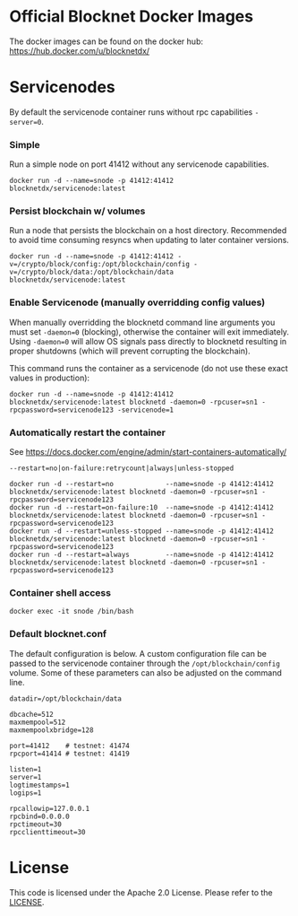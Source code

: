 Official Blocknet Docker Images
===============================

The docker images can be found on the docker hub: https://hub.docker.com/u/blocknetdx/

Servicenodes
============

By default the servicenode container runs without rpc capabilities `-server=0`.

### Simple

Run a simple node on port 41412 without any servicenode capabilities.
```
docker run -d --name=snode -p 41412:41412 blocknetdx/servicenode:latest
```

### Persist blockchain w/ volumes

Run a node that persists the blockchain on a host directory. Recommended to avoid time consuming resyncs when updating to later container versions.
```
docker run -d --name=snode -p 41412:41412 -v=/crypto/block/config:/opt/blockchain/config -v=/crypto/block/data:/opt/blockchain/data blocknetdx/servicenode:latest
```

### Enable Servicenode (manually overridding config values)

When manually overridding the blocknetd command line arguments you must set `-daemon=0` (blocking), otherwise the container will exit immediately. Using `-daemon=0` will allow OS signals pass directly to blocknetd resulting in proper shutdowns (which will prevent corrupting the blockchain).

This command runs the container as a servicenode (do not use these exact values in production):
```
docker run -d --name=snode -p 41412:41412 blocknetdx/servicenode:latest blocknetd -daemon=0 -rpcuser=sn1 -rpcpassword=servicenode123 -servicenode=1
```

### Automatically restart the container

See https://docs.docker.com/engine/admin/start-containers-automatically/

`--restart=no|on-failure:retrycount|always|unless-stopped`

```
docker run -d --restart=no             --name=snode -p 41412:41412 blocknetdx/servicenode:latest blocknetd -daemon=0 -rpcuser=sn1 -rpcpassword=servicenode123
docker run -d --restart=on-failure:10  --name=snode -p 41412:41412 blocknetdx/servicenode:latest blocknetd -daemon=0 -rpcuser=sn1 -rpcpassword=servicenode123
docker run -d --restart=unless-stopped --name=snode -p 41412:41412 blocknetdx/servicenode:latest blocknetd -daemon=0 -rpcuser=sn1 -rpcpassword=servicenode123
docker run -d --restart=always         --name=snode -p 41412:41412 blocknetdx/servicenode:latest blocknetd -daemon=0 -rpcuser=sn1 -rpcpassword=servicenode123
```

### Container shell access

```
docker exec -it snode /bin/bash
```

### Default blocknet.conf

The default configuration is below. A custom configuration file can be passed to the servicenode container through the `/opt/blockchain/config` volume. Some of these parameters can also be adjusted on the command line.
```
datadir=/opt/blockchain/data  

dbcache=512                   
maxmempool=512                
maxmempoolxbridge=128

port=41412    # testnet: 41474
rpcport=41414 # testnet: 41419

listen=1                      
server=1                      
logtimestamps=1               
logips=1                      

rpcallowip=127.0.0.1          
rpcbind=0.0.0.0
rpctimeout=30                 
rpcclienttimeout=30           
```

License
=======

This code is licensed under the Apache 2.0 License. Please refer to the [LICENSE](https://github.com/BlocknetDX/dockerimages/blob/master/LICENSE).
